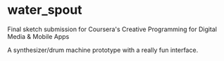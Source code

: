 # water_spout
Final sketch submission for Coursera's Creative Programming for Digital Media &amp; Mobile Apps 

A synthesizer/drum machine prototype with a really fun interface. 
